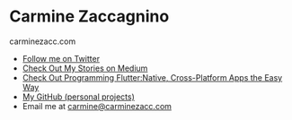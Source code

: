 # Carmine Zaccagnino

carminezacc.com

- [Follow me on Twitter](https://twitter.com/carminezacc)
- [Check Out My Stories on Medium](https://medium.com/@carminezaccagnino)
- [Check Out Programming Flutter:Native, Cross-Platform Apps the Easy Way](https://pragprog.com/book/czflutr/programming-flutter)
- [My GitHub (personal projects)](https://github.com/carzacc)
- Email me at [carmine@carminezacc.com](mailto:carmine@carminezacc.com)
